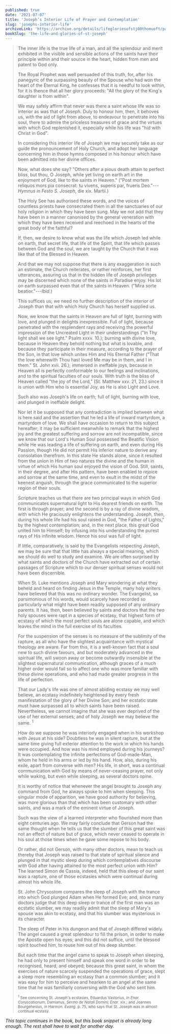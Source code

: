 ```yaml
---
published: true
date: '2021-07-07'
title: 'Joseph’s Interior Life of Prayer and Contemplation'
slug: 'josephs-interior-life'
archiveLink: 'https://archive.org/details/lifegloriesofstj00thomuoft/page/367?view=theater'
bookSlug: 'the-life-and-glories-of-st-joseph'
---
```


> The inner life is the true life of a man, and all the splendour and merit exhibited in the visible and sensible actions of the saints have their principle within and their source in the heart, hidden from men and patent to God only.
>
> The Royal Prophet was well persuaded of this truth, for, after his panegyric of the surpassing beauty of the Spouse who had won the heart of the Eternal King, he confesses that it is needful to look within, for it is thence that all her glory proceeds: "All the glory of the King's daughter is from within".
>
> We may safely affirm that never was there a saint whose life was so interior as was that of Joseph. Duly to honour him, then, it behoves us, with the aid of light from above, to endeavour to penetrate into his soul, there to admire the priceless treasures of grace and the virtues with which God replenished it, especially while his life was "hid with Christ in God".
>
> In considering this interior life of Joseph we may securely take as our guide the pronouncement of Holy Church, and adopt her language concerning him in those hymns composed in his honour which have been admitted into her divine offices.
>
> Now, what does she say? "Others after a pious death attain to perfect bliss, but thou, O Joseph, while yet living on earth art in the enjoyment of God, like to the saints in Heaven." ("Post mortem reliquos mors pia consecrat: tu vivens, superis par, frueris Deo."---*Hymnus in Festo S. Joseph*, die xix. Martii.)
>
> The Holy See has authorised these words, and the voices of countless priests have consecrated them in all the sanctuaries of our holy religion in which they have been sung. May we not add that they have been in a manner canonised by the general veneration with which they have been received and reechoed in the hearts of the great body of the faithful?
>
> If, then, we desire to know what was the life which Joseph led while on earth, that secret life, that life of the Spirit, that life which passes between God and the soul, we are taught by the Church that it was like that of the Blessed in Heaven.
>
> And that we may not suppose that there is any exaggeration in such an estimate, the Church reiterates, or rather reinforces, her first utterances, assuring us that in the hidden life of Joseph privileges may be discerned which none of the saints in Paradise enjoy. His lot on earth surpassed even that of the saints in Heaven. ("Mira sorte beatior."---*Ibid.*)
>
> This suffices us; we need no further description of the interior of Joseph than that with which Holy Church has herself supplied us.
>
> Now, we know that the saints in Heaven are full of light, burning with love, and plunged in delights inexpressible. Full of light, because penetrated with the resplendent rays and receiving the powerful impression of the Uncreated Light in their understandings ("In Thy light shall we see light." Psalm xxxv. 10.); burning with divine love, because in Heaven they behold nothing but what is lovable, and because they participate in their measure, according to the prayer of the Son, in that love which unites Him and His Eternal Father ("That the love wherewith Thou hast loved Me may be in them, and I in them." St. John xvii. 26.); immersed in ineffable joys, because in Heaven all is perfectly conformable to our feelings and inclinations, and to the spiritual faculties of our souls. With truth is the bliss of Heaven called "the joy of the Lord," (St. Matthew xxv. 21, 23.) since it is union with Him who is essential Joy, as He is also Light and Love.
>
> Such also was Joseph's life on earth; full of light, burning with love, and plunged in ineffable delight.
>
> Nor let it be supposed that any contradiction is implied between what is here said and the assertion that he led a life of inward martyrdom, a martyrdom of love. We shall have occasion to return to this subject hereafter; it may be sufficient meanwhile to remark that the highest joy and the greatest suffering and sorrow are not incompatible, since we know that our Lord's Human Soul possessed the Beatific Vision while He was leading a life of suffering on earth, and even during His Passion, though He did not permit His inferior nature to derive any consolation therefrom. In this state He stands alone, since it resulted from the union in Him of two natures the divine and the human in virtue of which His human soul enjoyed the vision of God. Still, saints, in their degree, and after His pattern, have been enabled to rejoice and sorrow at the same time, and even to exult in the midst of the keenest anguish, through the grace communicated to the superior region of their souls.
>
> Scripture teaches us that there are two principal ways in which God communicates supernatural light to His dearest friends on earth. The first is through prayer; and the second is by a ray of divine wisdom, with which He graciously enlightens the understanding. Joseph, then, during his whole life had his soul raised in God, "the Father of Lights," by the highest contemplation; and, in the next place, this great God united him to Himself; by infusing into his understanding the purest rays of His infinite wisdom. Hence his soul was full of light.
>
> If little, comparatively, is said by the Evangelists respecting Joseph, we may be sure that that little has always a special meaning, which we should do well to study and examine. We are often surprised by what saints and doctors of the Church have extracted out of certain passages of Scripture which to our denser spiritual senses would not have been discernible.
>
> When St. Luke mentions Joseph and Mary wondering at what they beheld and heard on finding Jesus in the Temple, many holy writers have believed that this was no ordinary wonder. The Evangelist, so parsimonious of his words, would scarcely have recorded so particularly what might have been readily supposed of any ordinary parents. It has, then, been believed by saints and doctors that the two holy spouses were rapt in a species of ecstasy, that highest form of ecstasy of which the most perfect souls are alone capable, and which leaves the mind in the full exercise of its faculties.
>
> For the suspension of the senses is no measure of the sublimity of the rapture, as all who have the slightest acquaintance with mystical theology are aware. Far from this, it is a well-known fact that a soul new to such divine favours, and but moderately advanced in the spiritual life, will swoon away or become outwardly insensible at the slightest supernatural communication, although graces of a much higher order would fail so to affect one who was more familiar with these divine operations, and who had made greater progress in the life of perfection.
>
> That our Lady's life was one of almost abiding ecstasy we may well believe, an ecstasy indefinitely heightened by every fresh manifestation of the glory of her Divine Son; and her ecstatic state must have surpassed all to which saints have been raised. Nevertheless, we cannot imagine that she was ever deprived of the use of her external senses; and of holy Joseph we may believe the same. <sup>1</sup>
>
> How do we suppose he was interiorly engaged when in his workshop with Jesus at his side? Doubtless he was in silent rapture, but at the same time giving full exterior attention to the work in which his hands were occupied. And how was his mind employed during his journeys? It was contemplating the infinite perfections of God-made-Man, whom he held in his arms or led by his hand. How, also, during his exile, apart from converse with men? His life, in short, was a continual communication with God by means of never-ceasing prayer, not only while waking, but even while sleeping, as several doctors opine.
>
> It is worthy of notice that whenever the angel brought to Joseph any command from God, he always spoke to him when sleeping. This singular mode of apparition, we have good authority for believing, was more glorious than that which has been customary with other saints, and was a mark of the eminent virtue of Joseph.
>
> Such was the view of a learned interpreter who flourished more than eight centuries ago. We may fairly conclude that Gerson had the same thought when he tells us that the slumber of this great saint was not an effect of nature but of grace, which never ceased to operate in his soul at those times when he gave some repose to his body.
>
> Or rather, did not Gerson, with many other doctors, mean to teach us thereby that Joseph was raised to that state of spiritual silence and plunged in that mystic sleep during which contemplatives discourse with God after having attained to the most perfect union with Him? The learned Simon de Cassia, indeed, held that this sleep of our saint was a rapture, one of those ecstasies which were continual during almost his whole life.
>
> St. John Chrysostom compares the sleep of Joseph with the trance into which God plunged Adam when He formed Eve; and, since many doctors judge that this deep sleep or trance of the first man was an ecstatic slumber, we may readily admit that the sleep of Mary's spouse was akin to ecstasy, and that his slumber was mysterious in its character.
>
> The sleep of Peter in his dungeon and that of Joseph differed widely. The angel caused a great splendour to fill the prison, in order to make the Apostle open his eyes; and this did not suffice, until the blessed spirit touched him, to rouse him out of his deep slumber.
>
> But each time that the angel came to speak to Joseph when sleeping, he had only to present himself and speak one word in order to be recognised, heard, and obeyed; because this great saint, in whom the exercises of nature scarcely suspended the operations of grace, slept a sleep more resembling an ecstasy than a common slumber; and it was easy for him to perceive and hearken to an angel at the same time that he was familiarly conversing with the God who sent him.
>
> <small><sup>1</sup> See concerning St. Joseph's ecstasies, Eduardus Vastorius, *In Enar. Coruscationum*; Damianus, *Sermo de Natali Domini; Enar*. xix.; and Joannes Bourgehesius, *in Harmon. Evang*. p. 75, who says that St. Joseph was in almost continual ecstasy.</small>

*This topic continues in the book, but this book snippet is already long enough. The rest shall have to wait for another day.*
